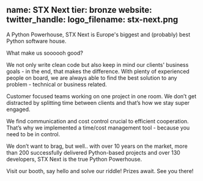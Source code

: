 name: STX Next
tier: bronze
website:
twitter_handle:
logo_filename: stx-next.png
---
A Python Powerhouse, STX Next is Europe's biggest and (probably) best Python software house.

What make us soooooh good?

We not only write clean code but also keep in mind our clients' business goals - in the end, that makes the difference. With plenty of experienced people on board, we are always able to find the best solution to any problem - technical or business related.

Customer focused teams working on one project in one room. We don’t get distracted by splitting time between clients and that’s how we stay super engaged.

We find communication and cost control crucial to efficient cooperation. That’s why we implemented  a time/cost management tool - because you need to be in control.

We don’t want to brag, but well.. with over 10 years on the market, more than 200 successfully delivered Python-based projects and over 130 developers, STX Next is the true Python Powerhouse. 

Visit our booth, say hello and solve our riddle! Prizes await.
See you there!
